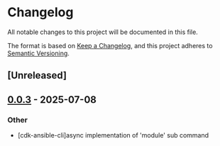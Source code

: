# Changelog

All notable changes to this project will be documented in this file.

The format is based on [Keep a Changelog](https://keepachangelog.com/en/1.0.0/),
and this project adheres to [Semantic Versioning](https://semver.org/spec/v2.0.0.html).

## [Unreleased]

## [0.0.3](https://github.com/pollenjp/cdk-ansible/compare/cdk-ansible-static-v0.0.2...cdk-ansible-static-v0.0.3) - 2025-07-08

### Other

- [cdk-ansible-cli]async implementation of 'module' sub command
